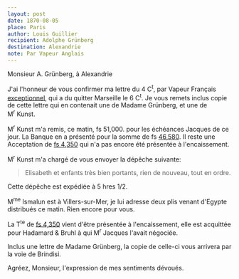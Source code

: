 ```yaml
---
layout: post
date: 1870-08-05
place: Paris
author: Louis Guillier
recipient: Adolphe Grünberg
destination: Alexandrie
note: Par Vapeur Anglais
---
```


Monsieur A. Grünberg, à Alexandrie

J'ai l'honneur de vous confirmer ma lettre du 4 C<sup>t</sup>, par Vapeur Français
<ins>exceptionnel</ins>, qui a du quitter Marseille le 6 C<sup>t</sup>. Je vous remets inclus copie
de cette lettre qui en contenait une de Madame Grünberg, et une de M<sup>r</sup> Kunst.

M<sup>r</sup> Kunst m'a remis, ce matin, fs 51,000. pour les échéances Jacques de ce
jour. La Banque en a présenté pour la somme de fs <ins>46,580</ins>. Il reste une
Acceptation de <ins>fs 4,350</ins> qui n'a pas encore été présentée à l'encaissement.

M<sup>r</sup> Kunst m'a chargé de vous envoyer la dépêche suivante:

> Elisabeth et enfants très bien portants, rien de nouveau, tout en ordre.

Cette dépêche est expédiée à 5 hres 1/2.

M<sup>me</sup> Ismalun est à Villers-sur-Mer, je lui adresse deux plis venant d'Egypte
distribués ce matin. Rien encore pour vous.

La T<sup>te</sup>  de <ins>fs 4,350</ins> vient d'être présentée à l'encaissement, elle est
acquittée pour Hadamard & Bruhl à qui M<sup>r</sup> Jacques l'avait négociée.

Inclus une lettre de Madame Grünberg, la copie de celle-ci vous arrivera par la
voie de Brindisi.

Agréez, Monsieur, l'expression de mes sentiments dévoués.
